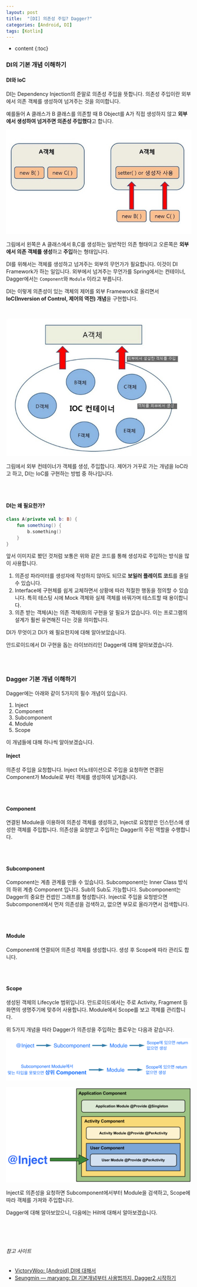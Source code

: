 ```yaml
---
layout: post
title:  "[DI] 의존성 주입? Dagger?"
categories: [Android, DI]
tags: [Kotlin]
---
```


* content
{:toc}

### DI의 기본 개념 이해하기

#### DI와 IoC

DI는 Dependency Injection의 준말로 의존성 주입을 뜻합니다.
의존성 주입이란 외부에서 의존 객체를 생성하여 넘겨주는 것을 의미합니다.

예를들어 A 클래스가 B 클래스를 의존할 때 B Object를 A가 직접 생성하지 않고 **외부에서 생성하여 넘겨주면 의존성 주입했다**고 합니다.






![DI_inject](/img/DI_inject.jpeg)

그림에서 왼쪽은 A 클래스에서 B,C를 생성하는 일반적인 의존 형태이고 오른쪽은 **외부에서 의존 객체를 생성**하고 **주입**하는 형태입니다.

DI를 위해서는 객체를 생성하고 넘겨주는 외부의 무언가가 필요합니다. 이것이 DI Framework가 하는 일입니다. 외부에서 넘겨주는 무언가를 Spring에서는 컨테이너, Dagger에서는 `Component`와 `Module` 이라고 부릅니다.

DI는 이렇게 의존성이 있는 객체의 제어를 외부 Framework로 올리면서 **IoC(Inversion of Control, 제어의 역전) 개념**을 구현합니다.

<br>

![DI_IoC_container](/img/DI_IoC_container.jpeg)

그림에서 외부 컨테이너가 객체를 생성, 주입합니다. 제어가 거꾸로 가는 개념을 IoC라고 하고, DI는 IoC를 구현하는 방법 중 하나입니다.

<br><br>

#### DI는 왜 필요한가?

```kotlin
class A(private val b: B) {
    fun something() {
        b.something()
    }
}
```

앞서 이미지로 봤던 것처럼 보통은 위와 같은 코드를 통해 생성자로 주입하는 방식을 많이 사용합니다.

1. 의존성 파라미터를 생성자에 작성하지 않아도 되므로 **보일러 플레이트 코드**를 줄일 수 있습니다.
2. Interface에 구현체를 쉽게 교체하면서 상황에 따라 적절한 행동을 정의할 수 있습니다. 특히 테스팅 시에 Mock 객체와 실제 객체를 바꿔가며 테스트할 때 용이합니다.
3. 의존 받는 객체(A)는 의존 객체(B)의 구현을 알 필요가 없습니다. 이는 프로그램의 설계가 훨씬 유연해진 다는 것을 의미합니다.

DI가 무엇이고 DI가 왜 필요한지에 대해 알아보았습니다.

안드로이드에서 DI 구현을 돕는 라이브러리인 Dagger에 대해 알아보겠습니다.

<br><br>

### Dagger 기본 개념 이해하기

Dagger에는 아래와 같이 5가지의 필수 개념이 있습니다.
1. Inject
2. Component
3. Subcomponent
4. Module
5. Scope

이 개념들에 대해 하나씩 알아보겠습니다.

#### Inject

의존성 주입을 요청합니다. Inject 어노테이션으로 주입을 요청하면 연결된 Component가 Module로 부터 객체를 생성하여 넘겨줍니다.

<br><br>

#### Component

연결된 Module을 이용하여 의존성 객체를 생성하고, Inject로 요청받은 인스턴스에 생성한 객체를 주입합니다. 의존성을 요청받고 주입하는 Dagger의 주된 역할을 수행합니다.

<br><br>

#### Subcomponent

Component는 계층 관계를 만들 수 있습니다. Subcomponent는 Inner Class 방식의 하위 계층 Component 입니다. Sub의 Sub도 가능합니다.
Subcomponent는 Dagger의 중요한 컨셉인 그래프를 형성합니다. Inject로 주입을 요청받으면 Subcomponent에서 먼저 의존성을 검색하고, 없으면 부모로 올라가면서 검색합니다.

<br><br>

#### Module

Component에 연결되어 의존성 객체를 생성합니다. 생성 후 Scope에 따라 관리도 합니다.

<br><br>

#### Scope

생성된 객체의 Lifecycle 범위입니다. 안드로이드에서는 주로 Activity, Fragment 등 화면의 생명주기에 맞추어 사용합니다. Module에서 Scope를 보고 객체를 관리합니다.

위 5가지 개념을 따라 Dagger가 의존성을 주입하는 플로우는 다음과 같습니다.

![DI_scope_flow_1](/img/DI_scope_flow_1.png)

![DI_Inject_In_Component](/img/DI_Inject_In_Component.png)

Inject로 의존성을 요청하면 Subcomponent에서부터 Module을 검색하고, Scope에 따라 객체를 가져와 주입합니다.

Dagger에 대해 알아보았으니, 다음에는 Hilt에 대해서 알아보겠습니다.


<br><br><br>

###### 참고 사이트
* [VictoryWoo: [Android] DI에 대해서](https://woovictory.github.io/2019/07/08/DI/)
* [Seungmin — maryang: DI 기본개념부터 사용법까지, Dagger2 시작하기](https://medium.com/@maryangmin/di-%EA%B8%B0%EB%B3%B8%EA%B0%9C%EB%85%90%EB%B6%80%ED%84%B0-%EC%82%AC%EC%9A%A9%EB%B2%95%EA%B9%8C%EC%A7%80-dagger2-%EC%8B%9C%EC%9E%91%ED%95%98%EA%B8%B0-3332bb93b4b9)
